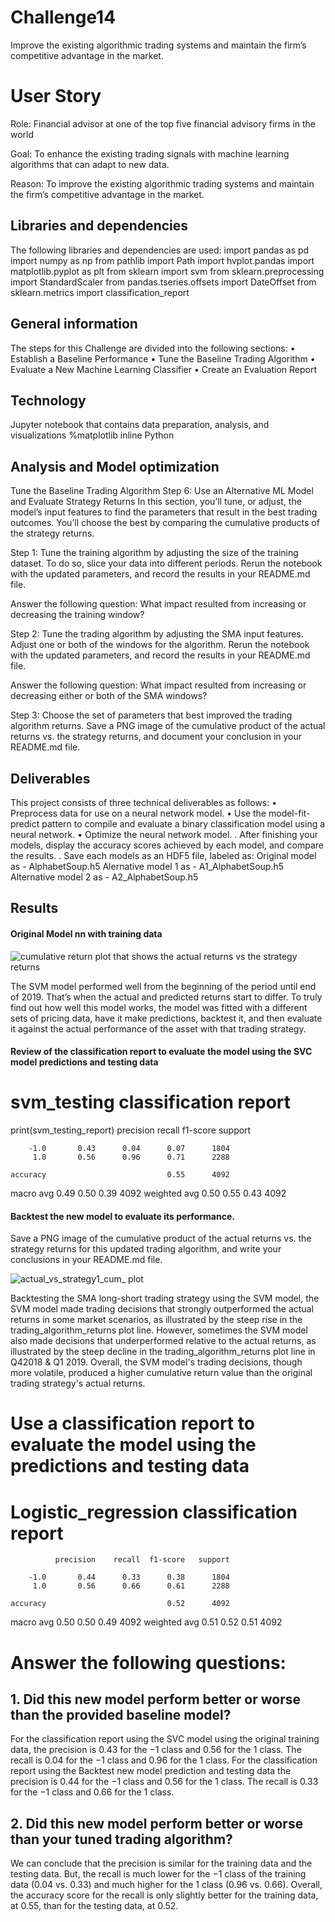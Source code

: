 # Challenge14 
Improve the existing algorithmic trading systems and maintain the firm’s competitive advantage in the market. 

# User Story

Role: Financial advisor at one of the top five financial advisory firms in the world

Goal: To enhance the existing trading signals with machine learning algorithms that can adapt to new data.

Reason: To improve the existing algorithmic trading systems and maintain the firm’s competitive advantage in the market. 

## Libraries and dependencies
The following libraries and dependencies are used:
import pandas as pd
import numpy as np
from pathlib import Path
import hvplot.pandas
import matplotlib.pyplot as plt
from sklearn import svm
from sklearn.preprocessing import StandardScaler
from pandas.tseries.offsets import DateOffset
from sklearn.metrics import classification_report


## General information
The steps for this Challenge are divided into the following sections:
• Establish a Baseline Performance
• Tune the Baseline Trading Algorithm
• Evaluate a New Machine Learning Classifier
• Create an Evaluation Report


## Technology
Jupyter notebook that contains data preparation, analysis, and visualizations %matplotlib inline Python


## Analysis and Model optimization
Tune the Baseline Trading Algorithm
Step 6: Use an Alternative ML Model and Evaluate Strategy Returns
In this section, you’ll tune, or adjust, the model’s input features to find the parameters that result in the best trading outcomes. You’ll choose the best by comparing the cumulative products of the strategy returns.

Step 1: Tune the training algorithm by adjusting the size of the training dataset.
To do so, slice your data into different periods. Rerun the notebook with the updated parameters, and record the results in your README.md file.

Answer the following question: What impact resulted from increasing or decreasing the training window?

Step 2: Tune the trading algorithm by adjusting the SMA input features.
Adjust one or both of the windows for the algorithm. Rerun the notebook with the updated parameters, and record the results in your README.md file.

Answer the following question: What impact resulted from increasing or decreasing either or both of the SMA windows?

Step 3: Choose the set of parameters that best improved the trading algorithm returns.
Save a PNG image of the cumulative product of the actual returns vs. the strategy returns, and document your conclusion in your README.md file.



## Deliverables
This project consists of three technical deliverables as follows:
• Preprocess data for use on a neural network model.
• Use the model-fit-predict pattern to compile and evaluate a binary classification model using a neural network.
• Optimize the neural network model.
. After finishing your models, display the accuracy scores achieved by each model, and compare the results. 
. Save each models as an HDF5 file, labeled as:
   Original model as -  AlphabetSoup.h5
   Alernative model 1 as - A1_AlphabetSoup.h5
   Alternative model 2 as - A2_AlphabetSoup.h5
   
## Results


#### Original Model nn with training data
![cumulative return plot that shows the actual returns vs  the strategy returns](https://user-images.githubusercontent.com/88909565/147861181-08e0c682-d6a7-4ab4-bdf1-5fedf8714181.png)

The SVM model performed well from the beginning of the period until end of 2019. That’s when the actual and predicted returns start to differ. To truly find out how well this model works, the model was fitted with a different sets of pricing data, have it make predictions, backtest it, and then evaluate it against the actual performance of the asset with that trading strategy.



####  Review of the classification report to evaluate the model using the SVC model predictions and testing data
# svm_testing classification report
print(svm_testing_report)
              precision    recall  f1-score   support

        -1.0       0.43      0.04      0.07      1804
         1.0       0.56      0.96      0.71      2288

    accuracy                           0.55      4092
   macro avg       0.49      0.50      0.39      4092
weighted avg       0.50      0.55      0.43      4092

#### Backtest the new model to evaluate its performance.
Save a PNG image of the cumulative product of the actual returns vs. the strategy returns for this updated trading algorithm, and write your conclusions in your README.md file.

![actual_vs_strategy1_cum_ plot](https://user-images.githubusercontent.com/88909565/147861193-2663773f-b1d2-4452-b059-8375f4528487.png)

Backtesting the SMA long-short trading strategy using the SVM model, the SVM model made trading decisions that strongly outperformed the actual returns in some market scenarios, as illustrated by the steep rise in the trading_algorithm_returns plot line. However, sometimes the SVM model also made decisions that underperformed relative to the actual returns, as illustrated by the steep decline in the trading_algorithm_returns plot line in Q42018 & Q1 2019. Overall, the SVM model's trading decisions, though more volatile, produced a higher cumulative return value than the original trading strategy's actual returns.

# Use a classification report to evaluate the model using the predictions and testing data
# Logistic_regression classification report
              precision    recall  f1-score   support

        -1.0       0.44      0.33      0.38      1804
         1.0       0.56      0.66      0.61      2288

    accuracy                           0.52      4092
   macro avg       0.50      0.50      0.49      4092
weighted avg       0.51      0.52      0.51      4092


# Answer the following questions: 
## 1. Did this new model perform better or worse than the provided baseline model? 

For the classification report using the SVC model using the original training data, the precision is 0.43 for the −1 class and 0.56 for the 1 class. The recall is 0.04 for the −1 class and 0.96 for the 1 class.
For the classification report using the Backtest new model prediction and testing data the precision is 0.44 for the −1 class and 0.56 for the 1 class. The recall is 0.33 for the −1 class and 0.66 for the 1 class.
## 2. Did this new model perform better or worse than your tuned trading algorithm?
We can conclude that the precision is similar for the training data and the testing data. But, the recall is much lower for the −1 class of the training data (0.04 vs. 0.33) and much higher for the 1 class (0.96 vs. 0.66). Overall, the accuracy score for the recall is only slightly better for the training data, at 0.55, than for the testing data, at 0.52.